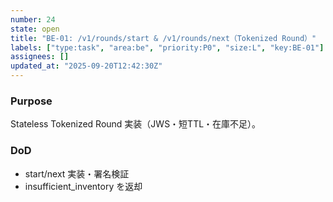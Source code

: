 ```yaml
---
number: 24
state: open
title: "BE-01: /v1/rounds/start & /v1/rounds/next（Tokenized Round）"
labels: ["type:task", "area:be", "priority:P0", "size:L", "key:BE-01"]
assignees: []
updated_at: "2025-09-20T12:42:30Z"
---
```

### Purpose
Stateless Tokenized Round 実装（JWS・短TTL・在庫不足）。

### DoD
- start/next 実装・署名検証
- insufficient_inventory を返却
